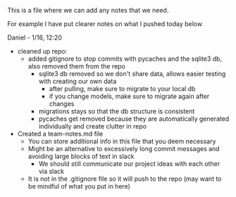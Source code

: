 This is a file where we can add any notes that we need.

For example I have put clearer notes on what I pushed today below

Daniel - 1/16, 12:20
 - cleaned up repo:
    - added gitignore to stop commits with pycaches and the sqlite3 db, also removed them from the repo
        - sqlite3 db removed so we don't share data, allows easier testing with creating our own data
            - after pulling, make sure to migrate to your local db
            - if you change models, make sure to migrate again after changes
        - migrations stays so that the db structure is consistent
        - pycaches get removed because they are automatically generated individually and create clutter in repo
 - Created a team-notes.md file
    - You can store additional info in this file that you deem necessary
    - Might be an alternative to excessively long commit messages and avoiding large blocks of text in slack
        - We should still communicate our project ideas with each other via slack
    - It is not in the .gitignore file so it will push to the repo (may want to be mindful of what you put in here)


